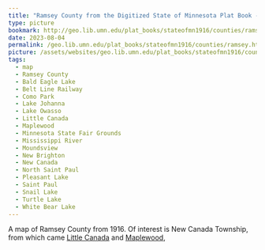```yaml
---
title: "Ramsey County from the Digitized State of Minnesota Plat Book -- 1916"
type: picture
bookmark: http://geo.lib.umn.edu/plat_books/stateofmn1916/counties/ramsey.htm
date: 2023-08-04
permalink: /geo.lib.umn.edu/plat_books/stateofmn1916/counties/ramsey.htm
picture: /assets/websites/geo.lib.umn.edu/plat_books/stateofmn1916/county_jpgs/ramsey.jpg
tags:
  - map
  - Ramsey County
  - Bald Eagle Lake
  - Belt Line Railway
  - Como Park
  - Lake Johanna
  - Lake Owasso
  - Little Canada
  - Maplewood
  - Minnesota State Fair Grounds
  - Mississippi River
  - Moundsview
  - New Brighton
  - New Canada
  - North Saint Paul
  - Pleasant Lake
  - Saint Paul
  - Snail Lake
  - Turtle Lake
  - White Bear Lake  
---
```

A map of Ramsey County from 1916. Of interest is New Canada Township, from which came [Little Canada](/little-canada/) and [Maplewood](/maplewood/), 